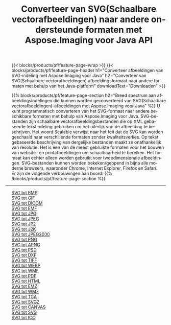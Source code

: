 ﻿---
title: Converteer van SVG(Schaalbare vectorafbeeldingen) naar andere ondersteunde formaten met Aspose.Imaging voor Java API 
weight: 3920
url: /nl/java/conversion/from/svg 
lang: nl
langdirlevel: 2
locales: zh-hans,ja,it,ru,de,es,fr,nl,id,lt,pl,pt,vi,tr,ko,zh-hant,ar,hi,th,sv,cs,uk,he
description: Aspose.Imaging kan eenvoudig converteren van SVG(Schaalbare vectorafbeeldingen) naar andere formaten met behulp van het Java-platform
---

{{< blocks/products/pf/feature-page-wrap >}}
{{< blocks/products/pf/feature-page-header h1="Converteer afbeeldingen van SVG-indeling met Aspose.Imaging voor Java" h2="Converteer van SVG(Schaalbare vectorafbeeldingen) afbeeldingsformaat naar andere formaten met behulp van het Java-platform" downloadText="Downloaden" >}}


{{% blocks/products/pf/feature-page-section  h2="Breed spectrum aan afbeeldingsindelingen die kunnen worden geconverteerd van SVG(Schaalbare vectorafbeeldingen)-afbeeldingen met Aspose.Imaging voor Java" %}}
U kunt programmatisch converteren van het SVG-formaat naar andere beschikbare formaten met behulp van
Aspose.Imaging voor Java. SVG-bestanden zijn schaalbare vectorafbeeldingsbestanden die op XML gebaseerde tekstindeling gebruiken om het uiterlijk van de afbeelding te beschrijven. Het woord Scalable verwijst naar het feit dat de SVG kan worden geschaald naar verschillende formaten zonder kwaliteitsverlies. Op tekst gebaseerde beschrijving van dergelijke bestanden maakt ze onafhankelijk van resolutie. Het is een van de meest gebruikte formaten voor het bouwen van website- en printafbeeldingen om schaalbaarheid te bereiken. Het formaat kan echter alleen worden gebruikt voor tweedimensionale afbeeldingen. SVG-bestanden kunnen worden bekeken/geopend in bijna alle moderne browsers, waaronder Chrome, Internet Explorer, Firefox en Safari.
<br/>
Er zijn de volgende verbouwingen aan boord:
{{% /blocks/products/pf/feature-page-section %}}
<div class="container-fluid productfamilypage bg-gray">
    <div class="convertypes bg-gray agp-content section">
        <div class="container">
		<hr style="margin-left:-20px;"/>
		<div class="row other-converters">
		    <div class='col-md-2 other-converter remove-lp remove-rp'><a href="/imaging/nl/java/conversion/svg-to-bmp" >SVG tot BMP</a></div><div class='col-md-2 other-converter remove-lp remove-rp'><a href="/imaging/nl/java/conversion/svg-to-gif" >SVG tot GIF</a></div><div class='col-md-2 other-converter remove-lp remove-rp'><a href="/imaging/nl/java/conversion/svg-to-dicom" >SVG tot DICOM</a></div><div class='col-md-2 other-converter remove-lp remove-rp'><a href="/imaging/nl/java/conversion/svg-to-emf" >SVG tot EMF</a></div><div class='col-md-2 other-converter remove-lp remove-rp'><a href="/imaging/nl/java/conversion/svg-to-jpg" >SVG tot JPG</a></div><div class='col-md-2 other-converter remove-lp remove-rp'><a href="/imaging/nl/java/conversion/svg-to-jpeg" >SVG tot JPEG</a></div><div class='col-md-2 other-converter remove-lp remove-rp'><a href="/imaging/nl/java/conversion/svg-to-jp2" >SVG tot JP2</a></div><div class='col-md-2 other-converter remove-lp remove-rp'><a href="/imaging/nl/java/conversion/svg-to-j2k" >SVG tot J2K</a></div><div class='col-md-2 other-converter remove-lp remove-rp'><a href="/imaging/nl/java/conversion/svg-to-jpeg2000" >SVG tot JPEG2000</a></div><div class='col-md-2 other-converter remove-lp remove-rp'><a href="/imaging/nl/java/conversion/svg-to-png" >SVG tot PNG</a></div><div class='col-md-2 other-converter remove-lp remove-rp'><a href="/imaging/nl/java/conversion/svg-to-apng" >SVG tot APNG</a></div><div class='col-md-2 other-converter remove-lp remove-rp'><a href="/imaging/nl/java/conversion/svg-to-psd" >SVG tot PSD</a></div><div class='col-md-2 other-converter remove-lp remove-rp'><a href="/imaging/nl/java/conversion/svg-to-dxf" >SVG tot DXF</a></div><div class='col-md-2 other-converter remove-lp remove-rp'><a href="/imaging/nl/java/conversion/svg-to-tiff" >SVG tot TIFF</a></div><div class='col-md-2 other-converter remove-lp remove-rp'><a href="/imaging/nl/java/conversion/svg-to-webp" >SVG tot WEBP</a></div><div class='col-md-2 other-converter remove-lp remove-rp'><a href="/imaging/nl/java/conversion/svg-to-wmf" >SVG tot WMF</a></div><div class='col-md-2 other-converter remove-lp remove-rp'><a href="/imaging/nl/java/conversion/svg-to-pdf" >SVG tot PDF</a></div><div class='col-md-2 other-converter remove-lp remove-rp'><a href="/imaging/nl/java/conversion/svg-to-html" >SVG tot HTML</a></div><div class='col-md-2 other-converter remove-lp remove-rp'><a href="/imaging/nl/java/conversion/svg-to-emz" >SVG tot EMZ</a></div><div class='col-md-2 other-converter remove-lp remove-rp'><a href="/imaging/nl/java/conversion/svg-to-wmz" >SVG tot WMZ</a></div><div class='col-md-2 other-converter remove-lp remove-rp'><a href="/imaging/nl/java/conversion/svg-to-tga" >SVG tot TGA</a></div><div class='col-md-2 other-converter remove-lp remove-rp'><a href="/imaging/nl/java/conversion/svg-to-svgz" >SVG tot SVGZ</a></div><div class='col-md-2 other-converter remove-lp remove-rp'><a href="/imaging/nl/java/conversion/svg-to-canvas" >SVG tot CANVAS</a></div><div class='col-md-2 other-converter remove-lp remove-rp'><a href="/imaging/nl/java/conversion/svg-to-svg" >SVG tot SVG</a></div><div class='col-md-2 other-converter remove-lp remove-rp'><a href="/imaging/nl/java/conversion/svg-to-ico" >SVG tot ICO</a></div>
                </div>
        </div>
    </div>
</div>
<br/>

